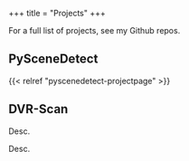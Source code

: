 +++
title = "Projects"
+++

For a full list of projects, see my Github repos.

## PySceneDetect

{{< relref "pyscenedetect-projectpage" >}}

## DVR-Scan

Desc. 


Desc. 